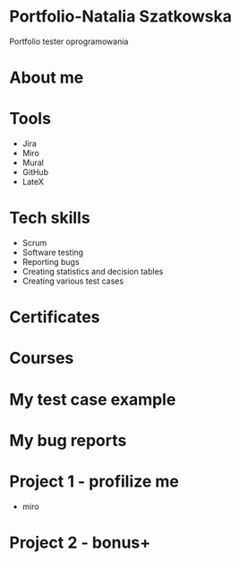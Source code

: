 # Portfolio-Natalia Szatkowska
Portfolio tester oprogramowania
# About me 

# Tools
* Jira
* Miro
* Mural
* GitHub
* LateX

# Tech skills
* Scrum 
* Software testing
* Reporting bugs
* Creating statistics and decision tables
* Creating various test cases

# Certificates

# Courses

# My test case example

# My bug reports

# Project 1 - profilize me
* miro

# Project 2 - bonus+

